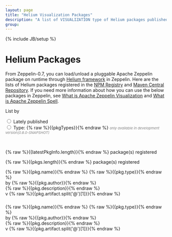 ```yaml
---
layout: page
title: "Helium Visualization Packages"
description: "A list of VISUALIZATION type of Helium packages published in npm registry: https://www.npmjs.com/"
group:
---
```

<!--
Licensed under the Apache License, Version 2.0 (the "License");
you may not use this file except in compliance with the License.
You may obtain a copy of the License at

http://www.apache.org/licenses/LICENSE-2.0

Unless required by applicable law or agreed to in writing, software
distributed under the License is distributed on an "AS IS" BASIS,
WITHOUT WARRANTIES OR CONDITIONS OF ANY KIND, either express or implied.
See the License for the specific language governing permissions and
limitations under the License.
-->
{% include JB/setup %}

# Helium Packages

From Zeppelin-0.7, you can load/unload a pluggable Apache Zeppelin package on runtime through [Helium framework](https://issues.apache.org/jira/browse/ZEPPELIN-533) in Zeppelin.
Here are the lists of Helium packages registered in the [NPM Registry](https://docs.npmjs.com/misc/registry) and [Maven Central Repository](http://central.sonatype.org/).
If you need more information about how you can use the below packages in Zeppelin, see [What is Apache Zeppelin Visualization](https://zeppelin.apache.org/docs/latest/development/writingzeppelinvisualization.html)
and [What is Apache Zeppelin Spell](https://zeppelin.apache.org/docs/snapshot/development/writingzeppelinspell.html).
<br />
<div ng-app="app">
  <div ng-controller="HeliumPkgCtrl">
    <div class="box width-full heliumPackageContainer">
      <p>List by</p>
      <form>
        <div>
          <input class="helium-radio" id="'ALL'" type="radio" 
               ng-model="pkgListByType" ng-value="'ALL'" ng-click="pkgListByType = 'ALL'">
          <label for="'ALL'">Lately published</label>
        </div>
        <div ng-repeat="pkgTypes in allPackageTypes">
          <input class="helium-radio" id="{% raw %}{{pkgTypes}}{% endraw %}" type="radio" 
                 ng-model="$parent.pkgListByType" ng-value="pkgTypes" ng-click="$parent.pkgListByType = pkgTypes">
          <label for="{% raw %}{{pkgTypes}}{% endraw %}">Type: {% raw %}{{pkgTypes}}{% endraw %}
          <span  ng-if="pkgTypes === 'SPELL'" 
                style="color: gray; font-style: italic; font-size: 11px;">
            only available in development version(0.8.0-SNAPSHOT)
          </span>
          </label>
        </div>
      </form>
      <br />
      <div>
        <p ng-if="pkgListByType === 'ALL'">
          {% raw %}{{latestPkgInfo.length}}{% endraw %} package(s) registered
        </p>
      </div>
      <div ng-repeat="(types, pkgs) in allTypePkgs">
        <p ng-show="$parent.pkgListByType === types"">
          {% raw %}{{pkgs.length}}{% endraw %} package(s) registered
        </p>
      </div>
      <div ng-if="pkgListByType === 'ALL'">
        <div class="row heliumPackageList"
           ng-repeat="pkg in latestPkgInfo.slice(((currentPage-1)*itemsPerPage), ((currentPage)*itemsPerPage)) | orderBy: ['published']:true">
        <div class="col-md-12">
          <div class="heliumPackageHead">
            <div class="heliumPackageIcon"
                 ng-if="pkg.type !== 'INTERPRETER'"
                 ng-bind-html="pkg.icon"></div>
            <div class="heliumPackageIcon"
                 ng-if="pkg.type === 'INTERPRETER'"
                 ng-bind-html="intpDefaultIcon"></div>
            <div class="heliumPackageName">
              <a ng-href="{% raw %}{{npmWebLink}}/{{pkg.name}}{% endraw %}"
                 target="_blank">
                 {% raw %}{{pkg.name}}{% endraw %}
              </a>
              <span>{% raw %}{{pkg.type}}{% endraw %}</span>
            </div>
          </div>
          <div class="heliumPackageAuthor"
               ng-if="pkg.type !== 'INTERPRETER'">
            by {% raw %}{{pkg.author}}{% endraw %}
          </div>
          <div class="heliumPackageDescription">
            {% raw %}{{pkg.description}}{% endraw %}
          </div>
          <div class="heliumPackageLatestVersion">
              v {% raw %}{{pkg.artifact.split('@')[1]}}{% endraw %}
          </div>
        </div>
      </div>
      <div class="text-center" style="margin-top: 24px;">
        <ul uib-pagination boundary-links="true" total-items="numberOfAllPkgs" 
            ng-model="currentPage" class="pagination-sm"
            previous-text="&lsaquo;" next-text="&rsaquo;" first-text="&laquo;" last-text="&raquo;"></ul>
      </div>
    </div>
    <div ng-if="pkgListByType !== 'ALL'" ng-repeat="(types, pkgs) in allTypePkgs">
        <div class="row heliumPackageList"
           ng-repeat="pkg in pkgs.slice(((currentPage-1)*itemsPerPage), ((currentPage)*itemsPerPage)) | orderBy: ['published']:true"
           ng-show="$parent.pkgListByType === types">
        <div class="col-md-12">
          <div class="heliumPackageHead">
            <div class="heliumPackageIcon"
                 ng-if="pkg.type !== 'INTERPRETER'"
                 ng-bind-html="pkg.icon"></div>
            <div class="heliumPackageIcon"
                 ng-if="pkg.type === 'INTERPRETER'"
                 ng-bind-html="intpDefaultIcon"></div>
            <div class="heliumPackageName">
              <a ng-href="{% raw %}{{npmWebLink}}/{{pkg.name}}{% endraw %}"
                 target="_blank">
                 {% raw %}{{pkg.name}}{% endraw %}
              </a>
              <span>{% raw %}{{pkg.type}}{% endraw %}</span>
            </div>
          </div>
          <div class="heliumPackageAuthor"
               ng-if="pkg.type !== 'INTERPRETER'">
            by {% raw %}{{pkg.author}}{% endraw %}
          </div>
          <div class="heliumPackageDescription">
            {% raw %}{{pkg.description}}{% endraw %}
          </div>
          <div class="heliumPackageLatestVersion">
              v {% raw %}{{pkg.artifact.split('@')[1]}}{% endraw %}
          </div>
        </div>
      </div>
      <div class="text-center" style="margin-top: 24px;">
        <ul uib-pagination boundary-links="true" total-items="pkgs.length" 
            ng-model="currentPage" class="pagination-sm"
            ng-show="$parent.pkgListByType === types"
            previous-text="&lsaquo;" next-text="&rsaquo;" first-text="&laquo;" last-text="&raquo;"></ul>
      </div>
    </div>
    </div>
  </div>  
</div>
